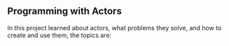 Programming with Actors
-----------------------
In this project learned about actors, what problems they solve, and how to create and use them, the topics are: